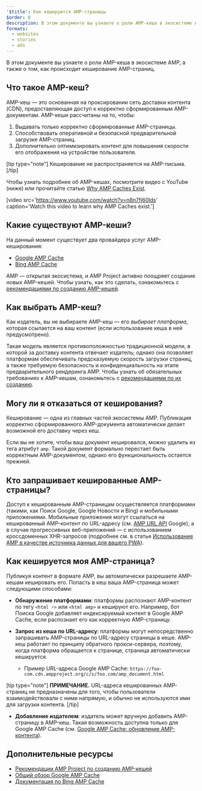 ```yaml
---
'$title': Как кешируются AMP-страницы
$order: 0
description: В этом документе вы узнаете о роли AMP-кеша в экосистеме AMP, а также о том, как происходит кеширование AMP-страниц.
formats:
  - websites
  - stories
  - ads
---
```


В этом документе вы узнаете о роли AMP-кеша в экосистеме AMP, а также о том, как происходит кеширование AMP-страниц.

## Что такое AMP-кеш?

AMP-кеш — это основанная на проксировании сеть доставки контента (CDN), предоставляющая доступ к корректно сформированным AMP-документам. AMP-кеши рассчитаны на то, чтобы:

1. Выдавать только корректно сформированные AMP-страницы.
2. Способствовать оперативной и безопасной предварительной загрузке AMP-страниц.
3. Дополнительно оптимизировать контент для повышения скорости его отображения на устройстве пользователя.

[tip type="note"] Кеширование не распространяется на AMP-письма. [/tip]

Чтобы узнать подробнее об AMP-кешах, посмотрите видео с YouTube (ниже) или прочитайте статью [Why AMP Caches Exist](https://medium.com/@pbakaus/why-amp-caches-exist-cd7938da2456).

[video src='https://www.youtube.com/watch?v=n8n7fj60lds' caption='Watch this video to learn why AMP Caches exist.']

## Какие существуют AMP-кеши?

На данный момент существует два провайдера услуг AMP-кеширования:

- [Google AMP Cache](https://developers.google.com/amp/cache/)
- [Bing AMP Cache](https://www.bing.com/webmaster/help/bing-amp-cache-bc1c884c)

AMP — открытая экосистема, и AMP Project активно поощряет создание новых AMP-кешей. Чтобы узнать, как это сделать, ознакомьтесь с [рекомендациями по созданию AMP-кешей](https://github.com/ampproject/amphtml/blob/main/docs/spec/amp-cache-guidelines.md).

## Как выбрать AMP-кеш?

Как издатель, вы не выбираете AMP-кеш — его _выбирает платформа_, которая ссылается на ваш контент (если использование кеша в ней предусмотрено).

Такая модель является противоположностью традиционной модели, в которой за доставку контента отвечает издатель; однако она позволяет платформам обеспечивать предсказуемую скорость загрузки страниц, а также требуемую безопасность и конфиденциальность на этапе предварительного рендеринга AMP. Чтобы узнать об обязательных требованиях к AMP-кешам, ознакомьтесь с [рекомендациями по их созданию](https://github.com/ampproject/amphtml/blob/main/docs/spec/amp-cache-guidelines.md).

## Могу ли я отказаться от кеширования?

Кеширование — одна из главных частей экосистемы AMP. Публикация корректно сформированного AMP-документа автоматически делает возможной его доставку через кеш.

Если вы не хотите, чтобы ваш документ кешировался, можно удалить из тега <html> атрибут `amp`. Такой документ формально перестает быть корректным AMP-документом, однако его функциональность остается прежней.

## Кто запрашивает кешированные AMP-страницы?

Доступ к кешированным AMP-страницам осуществляется платформами (такими, как Поиск Google, Google Новости и Bing) и мобильными приложениями. Мобильные приложения могут ссылаться на кешированный AMP-контент по URL-адресу (см. [AMP URL API](https://developers.google.com/amp/cache/use-amp-url) Google), а в случае прогрессивных веб-приложений — с использованием кроссдоменных XHR-запросов (подробнее см. в статье [Использование AMP в качестве источника данных для вашего PWA](../../../../documentation/guides-and-tutorials/integrate/amp-in-pwa.md)).

<amp-img src="/static/img/docs/platforms_accessing_cache.png" width="1054" height="356" layout="responsive" alt="platforms and mobile apps access cached AMP pages"></amp-img>

## Как кешируется моя AMP-страница?

Публикуя контент в формате AMP, вы автоматически разрешаете AMP-кешам кешировать его. Попасть в кеш ваша AMP-страница может следующими способами:

- **Обнаружение платформами**: платформы распознают AMP-контент по тегу `<html ⚡>` или `<html amp>` и кешируют его. Например, бот Поиска Google добавляет индексируемый контент в Google AMP Cache, если распознает его как корректную AMP-страницу.

- **Запрос из кеша по URL-адресу**: платформы могут непосредственно запрашивать AMP-страницы по URL-адресу страницы в кеше. AMP-кеш работает по принципу обратного прокси-сервера, поэтому, когда платформа обращается к странице, страница автоматически кешируется.

  - Пример URL-адреса Google AMP Cache: `https://foo-com.cdn.ampproject.org/c/s/foo.com/amp_document.html`

[tip type="note"] **ПРИМЕЧАНИЕ.** URL-адреса кешированных AMP-страниц не предназначены для того, чтобы пользователи взаимодействовали с ними напрямую, и обычно не используются ими для загрузки контента. [/tip]

- **Добавление издателем**: издатель может вручную добавить AMP-страницу в AMP-кеш. Такая возможность доступна только для Google AMP Cache (см. [Google AMP Cache: обновление AMP-контента](https://developers.google.com/amp/cache/update-cache)).

## Дополнительные ресурсы

- [Рекомендации AMP Project по созданию AMP-кешей](https://github.com/ampproject/amphtml/blob/main/docs/spec/amp-cache-guidelines.md)
- [Общий обзор Google AMP Cache](https://developers.google.com/amp/cache/overview)
- [Документация по Bing AMP Cache](https://www.bing.com/webmaster/help/bing-amp-cache-bc1c884c)
